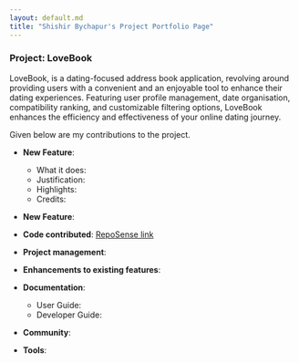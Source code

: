 ```yaml
---
layout: default.md
title: "Shishir Bychapur's Project Portfolio Page"
---
```


### Project: LoveBook

LoveBook, is a dating-focused address book application, revolving around providing users with a convenient and an
enjoyable tool to enhance their dating experiences. Featuring user profile management, date organisation, compatibility
ranking, and customizable filtering options, LoveBook enhances the efficiency and effectiveness of your online dating
journey.

Given below are my contributions to the project.

* **New Feature**: 
    * What it does: 
    * Justification: 
    * Highlights: 
    * Credits: 

* **New Feature**: 

* **Code contributed**: [RepoSense link]()

* **Project management**:

* **Enhancements to existing features**:

* **Documentation**:
    * User Guide:
    * Developer Guide:

* **Community**:

* **Tools**:

